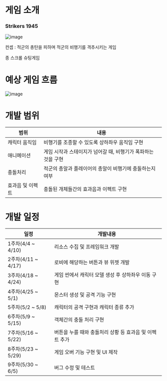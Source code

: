 # 게임 소개 
### Strikers 1945

![image](https://user-images.githubusercontent.com/74610708/160638667-5b47d63d-63df-4f51-991e-ee9a3c8787c7.png)


컨셉 : 적군의 총탄을 피하며 적군의 비행기를 격추시키는 게임

종 스크롤 슈팅게임

# 예상 게임 흐름

![image](https://user-images.githubusercontent.com/74610708/160641587-93145fc6-e545-499e-9a22-52c09fcc749c.png)


# 개발 범위

|범위|내용|
|-----|------|
| 캐릭터 움직임 | 비행기를 조종할 수 있도록 상하좌우 움직임 구현 |
| 애니메이션 | 게임 시작과 스테이지가 넘어갈 때, 비행기가 폭파하는 것을 구현 |
| 충돌처리 | 적군의 총알과 플레이어의 총알이 비행기에 충돌하는지 여부 |
| 효과음 및 이펙트 | 충돌된 개체들간의 효과음과 이펙트 구현 |



# 개발 일정

|일정|개발내용|
|------|--------|
|1주차(4/4 ~ 4/10)  | 리소스 수집 및 프레임워크 개발 |
|2주차(4/11 ~ 4/17) | 로비에 해당하는 버튼과 뷰 위젯 개발 | 
|3주차(4/18 ~ 4/24) | 게임 씬에서 캐릭터 모델 생성 후 상하좌우 이동 구현 | 
|4주차(4/25 ~ 5/1)  | 몬스터 생성 및 공격 기능 구현 |
|5주차(5/2 ~ 5/8)   | 캐릭터의 공격 구현과 캐릭터 종류 추가 |
|6주차(5/9 ~ 5/15)  | 객체간의 충돌 처리 구현|
|7주차(5/16 ~ 5/22) | 버튼을 누를 때와 충돌처리 상황 등 효과음 및 이펙트 추가 |
|8주차(5/23 ~ 5/29) | 게임 오버 기능 구현 및 UI 제작 |
|9주차(5/30 ~ 6/5)  | 버그 수정 및 테스트|
